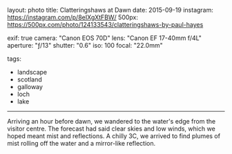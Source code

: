 layout: photo
title: Clatteringshaws at Dawn
date: 2015-09-19
instagram: https://instagram.com/p/8eIXgXtFBW/
500px: https://500px.com/photo/124133543/clatteringshaws-by-paul-hayes

exif: true
camera: "Canon EOS 70D"
lens: "Canon EF 17-40mm f/4L"
aperture: "ƒ/13"
shutter: "0.6"
iso: 100
focal: "22.0mm"

tags:
  - landscape
  - scotland
  - galloway
  - loch
  - lake
---

Arriving an hour before dawn, we wandered to the water's edge from the visitor centre. The forecast had said clear skies and low winds, which we hoped meant mist and reflections. A chilly 3C, we arrived to find plumes of mist rolling off the water and a mirror-like reflection.
